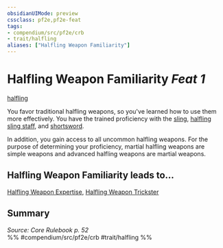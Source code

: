 ```yaml
---
obsidianUIMode: preview
cssclass: pf2e,pf2e-feat
tags:
- compendium/src/pf2e/crb
- trait/halfling
aliases: ["Halfling Weapon Familiarity"]
---
```

# Halfling Weapon Familiarity  *Feat 1*  
[halfling](../../rules/traits/halfling.md)  


You favor traditional halfling weapons, so you've learned how to use them more effectively. You have the trained proficiency with the [sling](../equipment/items/sling.md), [halfling sling staff](../equipment/items/halfling-sling-staff.md), and [shortsword](../equipment/items/shortsword.md).

In addition, you gain access to all uncommon halfling weapons. For the purpose of determining your proficiency, martial halfling weapons are simple weapons and advanced halfling weapons are martial weapons.

## Halfling Weapon Familiarity leads to...

[Halfling Weapon Expertise](halfling-weapon-expertise.md), [Halfling Weapon Trickster](halfling-weapon-trickster.md)

## Summary

*Source: Core Rulebook p. 52*  
%% #compendium/src/pf2e/crb #trait/halfling %%